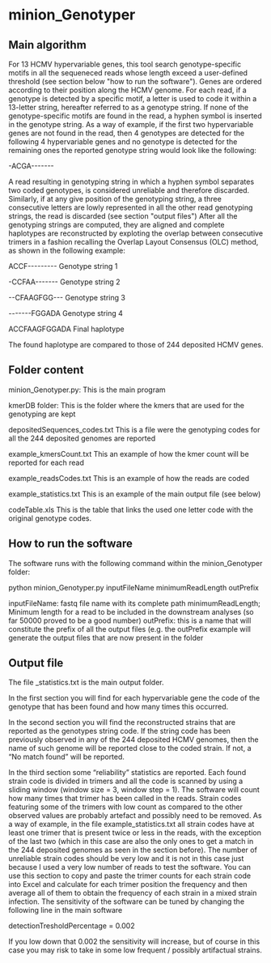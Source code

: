 # minion_Genotyper

## Main algorithm
For 13 HCMV hypervariable genes, this tool search genotype-specific motifs in all the sequeneced reads whose length exceed a user-defined threshold (see section below "how to run the software"). Genes are ordered according to their position along the HCMV genome. For each read, if a genotype is detected by a specific motif, a letter is used to code it within a 13-letter string, hereafter referred to as a genotype string. If none of the genotype-specific motifs are found in the read, a hyphen symbol is inserted in the  genotype string. As a way of example, if the first two hypervariable genes are not found in the read, then 4 genotypes are detected for the following 4 hypervariable genes and no genotype is detected for the remaining ones the reported genotype string would look like the following:

-ACGA-------

A read resulting in genotyping string in which a hyphen symbol separates two coded genotypes, is considered unreliable and therefore discarded. Similarly, if at any give position of the genotyping string, a three consecutive letters are lowly represented in all the other read genotyping strings, the read is discarded (see section "output files")
After all the genotyping strings are computed, they are aligned and complete haplotypes are reconstructed by exploting the overlap between consecutive trimers in a fashion recalling the Overlap Layout Consensus (OLC) method, as shown in the following example:

ACCF---------    Genotype string 1

-CCFAA-------    Genotype string 2

--CFAAGFGG---    Genotype string 3

-------FGGADA    Genotype string 4


ACCFAAGFGGADA    Final haplotype


The found haplotype are compared to those of 244 deposited HCMV genes. 


## Folder content
minion_Genotyper.py: 		This is the main program

kmerDB folder:			This is the folder where the kmers that are used for the
genotyping are kept 

depositedSequences_codes.txt	This is a file were the genotyping codes for all the 244 
					deposited genomes are reported


example_kmersCount.txt		This an example of how the kmer count will be reported for 
					each read

example_readsCodes.txt		This is an example of how the reads are coded 

example_statistics.txt		This is an example of the main output file (see below)

codeTable.xls				This is the table that links the used one letter code with the					original genotype codes.

## How to run the software
The software runs with the following command within the minion_Genotyper folder:

python minion_Genotyper.py  inputFileName minimumReadLength outPrefix

inputFileName: 		fastq file name with its complete path
minimumReadLength;	Minimum length for a read to be included in the downstream
				analyses (so far 50000 proved to be a good number)
outPrefix:			this is a name that will constitute the prefix of all the output files (e.g. 
				the outPrefix example will generate the output files that are now 
				present in the folder

 
## Output file
The file _statistics.txt is the main output folder. 

In the first section you will find for each hypervariable gene the code of the genotype that has been found and how many times this occurred. 

In the second section you will find the reconstructed strains that are reported as the genotypes string code. If the string code has been previously observed in any of the 244 deposited HCMV genomes, then the name of such genome will be reported close to the coded strain. If not, a “No match found” will be reported. 

In the third section some “reliability” statistics are reported. Each found strain code is divided in trimers and all the code is scanned by using a sliding window (window size = 3, window step = 1). The software will count how many times that trimer has been called in the reads. Strain codes featuring some of the trimers with low count as compared to the other observed values are probably artefact and possibly need to be removed.  As a way of example, in the file example_statistics.txt all strain codes have at least one trimer that is present twice or less in the reads, with the exception of the last two (which in this case are also the only ones to get a match in the 244 deposited genomes as seen in the section before). The number of unreliable strain codes should be very low and it is not in this case just because I used a very low number of reads to test the software. You can use this section to copy and paste the trimer counts for each strain code into Excel and calculate for each trimer position the frequency and then average all of them to obtain the frequency of each strain in a mixed strain infection.
The sensitivity of the software can be tuned by changing the following line in the main software

detectionTresholdPercentage = 0.002

If you low down that 0.002 the sensitivity will increase, but of course in this case you may risk to take in some low frequent / possibly artifactual strains.


